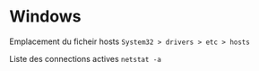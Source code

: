 # Windows

Emplacement du ficheir hosts
`System32 > drivers > etc > hosts`

Liste des connections actives
```netstat -a```